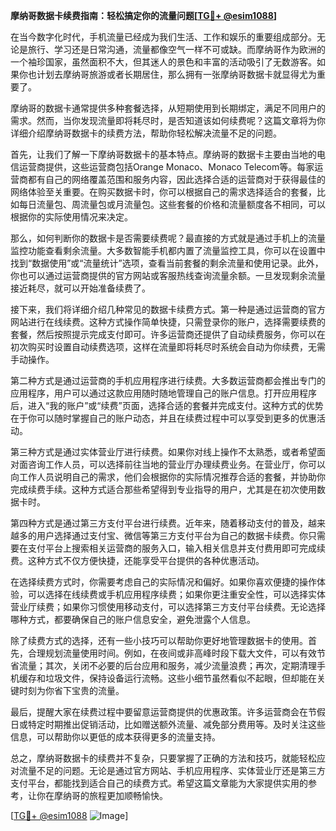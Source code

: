 **摩纳哥数据卡续费指南：轻松搞定你的流量问题[[TG💪+ @esim1088](https://t.me/s/esim1088)]**

在当今数字化时代，手机流量已经成为我们生活、工作和娱乐的重要组成部分。无论是旅行、学习还是日常沟通，流量都像空气一样不可或缺。而摩纳哥作为欧洲的一个袖珍国家，虽然面积不大，但其迷人的景色和丰富的活动吸引了无数游客。如果你也计划去摩纳哥旅游或者长期居住，那么拥有一张摩纳哥数据卡就显得尤为重要了。

摩纳哥的数据卡通常提供多种套餐选择，从短期使用到长期绑定，满足不同用户的需求。然而，当你发现流量即将耗尽时，是否知道该如何续费呢？这篇文章将为你详细介绍摩纳哥数据卡的续费方法，帮助你轻松解决流量不足的问题。

首先，让我们了解一下摩纳哥数据卡的基本特点。摩纳哥的数据卡主要由当地的电信运营商提供，这些运营商包括Orange Monaco、Monaco Telecom等。每家运营商都有自己的网络覆盖范围和服务内容，因此选择合适的运营商对于获得最佳的网络体验至关重要。在购买数据卡时，你可以根据自己的需求选择适合的套餐，比如每日流量包、周流量包或月流量包。这些套餐的价格和流量额度各不相同，可以根据你的实际使用情况来决定。

那么，如何判断你的数据卡是否需要续费呢？最直接的方式就是通过手机上的流量监控功能查看剩余流量。大多数智能手机都内置了流量监控工具，你可以在设置中找到“数据使用”或“流量统计”选项，查看当前套餐的剩余流量和使用记录。此外，你也可以通过运营商提供的官方网站或客服热线查询流量余额。一旦发现剩余流量接近耗尽，就可以开始准备续费了。

接下来，我们将详细介绍几种常见的数据卡续费方式。第一种是通过运营商的官方网站进行在线续费。这种方式操作简单快捷，只需登录你的账户，选择需要续费的套餐，然后按照提示完成支付即可。许多运营商还提供了自动续费服务，你可以在初次购买时设置自动续费选项，这样在流量即将耗尽时系统会自动为你续费，无需手动操作。

第二种方式是通过运营商的手机应用程序进行续费。大多数运营商都会推出专门的应用程序，用户可以通过这款应用随时随地管理自己的账户信息。打开应用程序后，进入“我的账户”或“续费”页面，选择合适的套餐并完成支付。这种方式的优势在于你可以随时掌握自己的账户动态，并且在续费过程中可以享受到更多的优惠活动。

第三种方式是通过实体营业厅进行续费。如果你对线上操作不太熟悉，或者希望面对面咨询工作人员，可以选择前往当地的营业厅办理续费业务。在营业厅，你可以向工作人员说明自己的需求，他们会根据你的实际情况推荐合适的套餐，并协助你完成续费手续。这种方式适合那些希望得到专业指导的用户，尤其是在初次使用数据卡时。

第四种方式是通过第三方支付平台进行续费。近年来，随着移动支付的普及，越来越多的用户选择通过支付宝、微信等第三方支付平台为自己的数据卡续费。你只需要在支付平台上搜索相关运营商的服务入口，输入相关信息并支付费用即可完成续费。这种方式不仅方便快捷，还能享受平台提供的各种优惠活动。

在选择续费方式时，你需要考虑自己的实际情况和偏好。如果你喜欢便捷的操作体验，可以选择在线续费或手机应用程序续费；如果你更注重安全性，可以选择实体营业厅续费；如果你习惯使用移动支付，可以选择第三方支付平台续费。无论选择哪种方式，都要确保自己的账户信息安全，避免泄露个人信息。

除了续费方式的选择，还有一些小技巧可以帮助你更好地管理数据卡的使用。首先，合理规划流量使用时间。例如，在夜间或非高峰时段下载大文件，可以有效节省流量；其次，关闭不必要的后台应用和服务，减少流量浪费；再次，定期清理手机缓存和垃圾文件，保持设备运行流畅。这些小细节虽然看似不起眼，但却能在关键时刻为你省下宝贵的流量。

最后，提醒大家在续费过程中要留意运营商提供的优惠政策。许多运营商会在节假日或特定时期推出促销活动，比如赠送额外流量、减免部分费用等。及时关注这些信息，可以帮助你以更低的成本获得更多的流量支持。

总之，摩纳哥数据卡的续费并不复杂，只要掌握了正确的方法和技巧，就能轻松应对流量不足的问题。无论是通过官方网站、手机应用程序、实体营业厅还是第三方支付平台，都能找到适合自己的续费方式。希望这篇文章能为大家提供实用的参考，让你在摩纳哥的旅程更加顺畅愉快。

[[TG💪+ @esim1088](https://t.me/s/esim1088) ![Image](https://i.postimg.cc/4NQfJmqS/Snipaste-2025-05-13-00-14-12.png)]